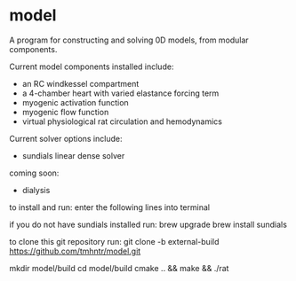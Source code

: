 # model
A program for constructing and solving 0D models, from modular components. 

Current model components installed include:
- an RC windkessel compartment
- a 4-chamber heart with varied elastance forcing term
- myogenic activation function
- myogenic flow function
- virtual physiological rat circulation and hemodynamics

Current solver options include:
- sundials linear dense solver 

coming soon:
- dialysis

to install and run:
enter the following lines into terminal

if you do not have sundials installed run:
brew upgrade
brew install sundials

to clone this git repository run:
git clone -b external-build https://github.com/tmhntr/model.git 

mkdir model/build
cd model/build
cmake .. && make && ./rat

